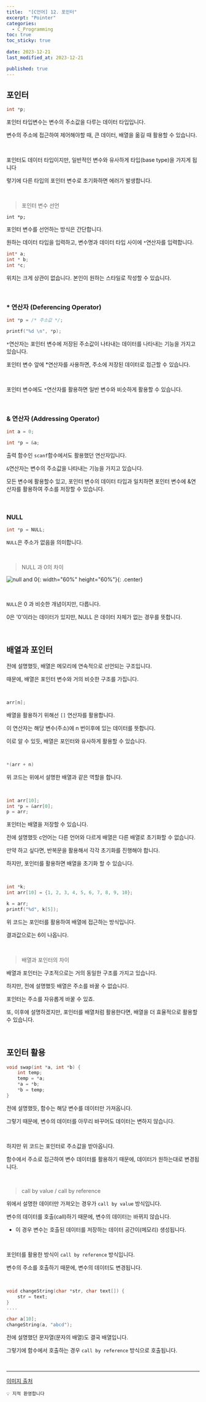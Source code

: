 ```yaml
---
title:  "[C언어] 12. 포인터"
excerpt: "Pointer"
categories:
  - C_Programming
toc: true
toc_sticky: true
 
date: 2023-12-21
last_modified_at: 2023-12-21

published: true
---
```


## 포인터 

```c
int *p;
```

포인터 타입변수는 변수의 주소값을 다루는 데이터 타입입니다.

변수의 주소에 접근하여 제어해야할 때, 큰 데이터, 배열을 옮길 때 활용할 수 있습니다.

<br />

포인터도 데이터 타입이지만, 일반적인 변수와 유사하게 타입(base type)을 가지게 됩니다

렇기에 다른 타입의 포인터 변수로 초기화하면 에러가 발생합니다.

<br />

> 포인터 변수 선언

```
int *p;
```
포인터 변수를 선언하는 방식은 간단합니다.

원하는 데이터 타입을 입력하고, 변수명과 데이터 타입 사이에 `*`연산자를 입력합니다.

```c
int* a;
int * b;
int *c;
```

위치는 크게 상관이 없습니다. 본인이 원하는 스타일로 작성할 수 있습니다.

<br />

### * 연산자 (Deferencing Operator)

```c
int *p = /* 주소값 */;

printf("%d \n", *p);
```

`*`연산자는 포인터 변수에 저장된 주소값이 나타내는 데이터를 나타내는 기능을 가지고 있습니다.

포인터 변수 앞에 *연산자를 사용하면, 주소에 저장된 데이터로 접근할 수 있습니다.

<br />

포인터 변수에도 `*`연산자를 활용하면 일반 변수와 비슷하게 활용할 수 있습니다.

<br />

### & 연산자 (Addressing Operator)

```c
int a = 0; 

int *p = &a;
```


출력 함수인 `scanf`함수에서도 활용했던 연산자입니다.

`&`연산자는 변수의 주소값을 나타내는 기능을 가지고 있습니다.

모든 변수에 활용할수 있고, 포인터 변수의 데이터 타입과 일치하면 포인터 변수에 &연산자를 활용하여 주소를 저장할 수 있습니다.

<br />

### NULL

```c
int *p = NULL;
```

`NULL`은 주소가 없음을 의미합니다.


<br />

> NULL 과 0의 차이

![null and 0](https://github.com/leehan416/Blog_comments/assets/35258105/11d74713-78c2-454f-bc01-70528152f676){: width="60%" height="60%"}{: .center}


<br />

`NULL`은 0 과 비슷한 개념이지만, 다릅니다.

0은 '0'이라는 데이터가 있지만, NULL 은 데이터 자체가 없는 경우를 뜻합니다.

<br />


## 배열과 포인터

전에 설명했듯, 배열은 메모리에 연속적으로 선언되는 구조입니다.

때문에, 배열은 포인터 변수와 거의 비슷한 구조를 가집니다.


<br />

```c
arr[n];
```
배열을 활용하기 위해선 `[]` 연산자를 활용합니다. 

이 연산자는 해당 변수(주소)에 n 번이후에 있는 데이터를 뜻합니다.

이로 알 수 있듯, 배열은 포인터와 유사하게 활용할 수 있습니다.

<br />

```c
*(arr + n)
```
위 코드는 위에서 설명한 배열과 같은 역할을 합니다. 

<br />

```c
int arr[10];
int *p = &arr[0];
p = arr;
```

포인터는 배열을 저장할 수 있습니다.

전에 설명했듯 c언어는 다른 언어와 다르게 배열은 다른 배열로 초기화할 수 없습니다.

만약 하고 싶다면, 반복문을 활용해서 각각 초기화를 진행해야 합니다.

하지만, 포인터를 활용하면 배열을 초기화 할 수 있습니다. 

<br />

```c
int *k;
int arr[10] = {1, 2, 3, 4, 5, 6, 7, 8, 9, 10};

k = arr;
printf("%d", k[5]);
```

위 코드는 포인터를 활용하여 배열에 접근하는 방식입니다.

결과값으로는 6이 나옵니다.



<br />

> 배열과 포인터의 차이

배열과 포인터는 구조적으로는 거의 동일한 구조를 가지고 있습니다.

하지만, 전에 설명했듯 배열은 주소를 바꿀 수 없습니다.

포인터는 주소를 자유롭게 바꿀 수 있죠.

또, 이후에 설명하겠지만, 포인터를 배열처럼 활용한다면, 배열을 더 효율적으로 활용할 수 있습니다.

<br />


## 포인터 활용
```c
void swap(int *a, int *b) {
    int temp;
    temp = *a;
    *a = *b;
    *b = temp; 
}
```

전에 설명했듯, 함수는 해당 변수를 데이터만 가져옵니다. 

그렇기 때문에, 변수의 데이터를 아무리 바꾸어도 데이터는 변하지 않습니다.

<br />

하지만 위 코드는 포인터로 주소값을 받아옵니다. 

함수에서 주소로 접근하여 변수 데이터를 활용하기 때문에, 데이터가 원하는대로 변경됩니다.

<br />

> call by value / call by reference

위에서 설명한 데이터만 가져오는 경우가 `call by value` 방식입니다.

변수의 데이터를 호출(call)하기 때문에, 변수의 데이터는 바뀌지 않습니다.

* 이 경우 변수는 호출된 데이터를 저장하는 데이터 공간이(메모리) 생성됩니다.
<br />

포인터를 활용한 방식이 `call by reference` 방식입니다.

변수의 주소를 호출하기 때문에, 변수의 데이터도 변경됩니다.


<br />

```c
void changeString(char *str, char text[]) {
    str = text;
}
....

char a[10];
changeString(a, "abcd");

```

전에 설명했던 문자열(문자의 배열)도 결국 배열입니다.

그렇기에 함수에서 호출하는 경우 `call by reference` 방식으로 호출됩니다.


<br />


---

[이미지 출처](https://gall.dcinside.com/mgallery/board/view/?id=aoegame&no=9158183)

```
💡 지적 환영합니다
```
